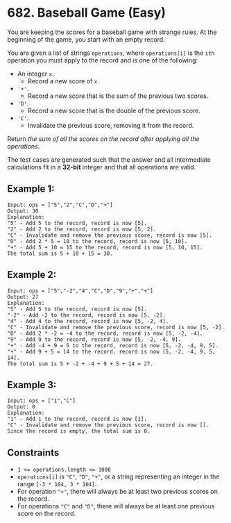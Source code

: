 # 682. Baseball Game (Easy)

You are keeping the scores for a baseball game with strange rules. At the
beginning of the game, you start with an empty record.

You are given a list of strings `operations`, where `operations[i]` is the
`ith` operation you must apply to the record and is one of the following:

  * An integer `x`. 
    * Record a new score of `x`.
  * `'+'`. 
    * Record a new score that is the sum of the previous two scores.
  * `'D'`. 
    * Record a new score that is the double of the previous score.
  * `'C'`. 
    * Invalidate the previous score, removing it from the record.

Return _the sum of all the scores on the record after applying all the
operations_.

The test cases are generated such that the answer and all intermediate
calculations fit in a **32-bit** integer and that all operations are valid.

## Example 1:

    
    
    Input: ops = ["5","2","C","D","+"]
    Output: 30
    Explanation:
    "5" - Add 5 to the record, record is now [5].
    "2" - Add 2 to the record, record is now [5, 2].
    "C" - Invalidate and remove the previous score, record is now [5].
    "D" - Add 2 * 5 = 10 to the record, record is now [5, 10].
    "+" - Add 5 + 10 = 15 to the record, record is now [5, 10, 15].
    The total sum is 5 + 10 + 15 = 30.
    

## Example 2:

    
    
    Input: ops = ["5","-2","4","C","D","9","+","+"]
    Output: 27
    Explanation:
    "5" - Add 5 to the record, record is now [5].
    "-2" - Add -2 to the record, record is now [5, -2].
    "4" - Add 4 to the record, record is now [5, -2, 4].
    "C" - Invalidate and remove the previous score, record is now [5, -2].
    "D" - Add 2 * -2 = -4 to the record, record is now [5, -2, -4].
    "9" - Add 9 to the record, record is now [5, -2, -4, 9].
    "+" - Add -4 + 9 = 5 to the record, record is now [5, -2, -4, 9, 5].
    "+" - Add 9 + 5 = 14 to the record, record is now [5, -2, -4, 9, 5, 14].
    The total sum is 5 + -2 + -4 + 9 + 5 + 14 = 27.
    

## Example 3:

    
    
    Input: ops = ["1","C"]
    Output: 0
    Explanation:
    "1" - Add 1 to the record, record is now [1].
    "C" - Invalidate and remove the previous score, record is now [].
    Since the record is empty, the total sum is 0.
    

## Constraints

  * `1 <= operations.length <= 1000`
  * `operations[i]` is `"C"`, `"D"`, `"+"`, or a string representing an integer in the range `[-3 * 104, 3 * 104]`.
  * For operation `"+"`, there will always be at least two previous scores on the record.
  * For operations `"C"` and `"D"`, there will always be at least one previous score on the record.
